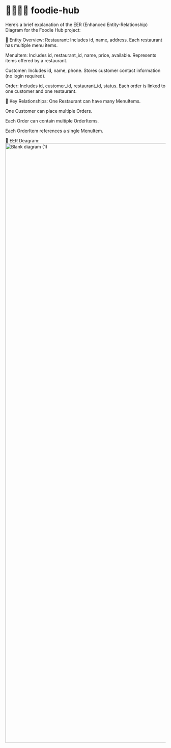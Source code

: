 # 🍔🍕🥧🍨 foodie-hub
Here’s a brief explanation of the EER (Enhanced Entity-Relationship) Diagram for the Foodie Hub project:

📌 Entity Overview:
Restaurant: Includes id, name, address. Each restaurant has multiple menu items.

MenuItem: Includes id, restaurant_id, name, price, available. Represents items offered by a restaurant.

Customer: Includes id, name, phone. Stores customer contact information (no login required).

Order: Includes id, customer_id, restaurant_id, status. Each order is linked to one customer and one restaurant.

🔗 Key Relationships:
One Restaurant can have many MenuItems.

One Customer can place multiple Orders.

Each Order can contain multiple OrderItems.

Each OrderItem references a single MenuItem.

📸 EER Deagram:
<img width="1422" height="1880" alt="Blank diagram (1)" src="https://github.com/user-attachments/assets/6bf257dc-fe0b-4009-b645-32638a4ae1d6" />




